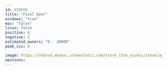 ```yaml
---
id: 618650
title: "Pixel Gear"
windows: "true"
mac: "false"
linux: false
positive: 6
negative: 2
estimated_owners: "0 - 20000"
peak_ccu: 0

image: https://shared.akamai.steamstatic.com/store_item_assets/steam/apps/618650/header.jpg?t=1497250996
opinions:
---
```

